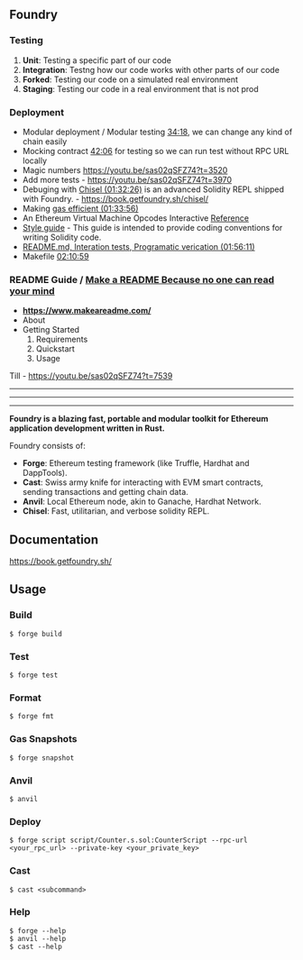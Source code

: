 ## Foundry

### Testing
 1. **Unit**: Testing a specific part of our code
 2. **Integration**: Testng how our code works with other parts of our code
 3. **Forked**: Testing our code on a simulated real environment
 4. **Staging**: Testing our code in a real environment that is not prod

### Deployment
 - Modular deployment / Modular testing [34:18](https://youtu.be/sas02qSFZ74?t=2058), we can change any kind of chain easily 
 - Mocking contract [42:06](https://youtu.be/sas02qSFZ74?t=2526) for testing so we can run test without RPC URL locally
 - Magic numbers https://youtu.be/sas02qSFZ74?t=3520
 - Add more tests - https://youtu.be/sas02qSFZ74?t=3970
 - Debuging with [Chisel (01:32:26)](https://youtu.be/sas02qSFZ74?t=5546) is an advanced Solidity REPL shipped with Foundry. - https://book.getfoundry.sh/chisel/
 - Making [gas efficient (01:33:56)](https://youtu.be/sas02qSFZ74?t=5636)
 - An Ethereum Virtual Machine Opcodes Interactive [Reference](https://www.evm.codes/)
 - [Style guide](https://docs.soliditylang.org/en/latest/style-guide.html#) - This guide is intended to provide coding conventions for writing Solidity code.
 - [README.md, Interation tests, Programatic verication (01:56:11)](https://youtu.be/sas02qSFZ74?t=6971)
 - Makefile [02:10:59](https://youtu.be/sas02qSFZ74?t=7859)

### README Guide / [Make a README Because no one can read your mind](https://www.drupal.org/docs/develop/managing-a-drupalorg-theme-module-or-distribution-project/documenting-your-project/readmemd-template) 
 - __https://www.makeareadme.com/__
 - About
 - Getting Started
    1. Requirements
    2. Quickstart
    3. Usage

 Till - https://youtu.be/sas02qSFZ74?t=7539


___
___
___
 
**Foundry is a blazing fast, portable and modular toolkit for Ethereum application development written in Rust.**

Foundry consists of:

-   **Forge**: Ethereum testing framework (like Truffle, Hardhat and DappTools).
-   **Cast**: Swiss army knife for interacting with EVM smart contracts, sending transactions and getting chain data.
-   **Anvil**: Local Ethereum node, akin to Ganache, Hardhat Network.
-   **Chisel**: Fast, utilitarian, and verbose solidity REPL.


## Documentation

https://book.getfoundry.sh/

## Usage

### Build

```shell
$ forge build
```

### Test

```shell
$ forge test
```

### Format

```shell
$ forge fmt
```

### Gas Snapshots

```shell
$ forge snapshot
```

### Anvil

```shell
$ anvil
```

### Deploy

```shell
$ forge script script/Counter.s.sol:CounterScript --rpc-url <your_rpc_url> --private-key <your_private_key>
```

### Cast

```shell
$ cast <subcommand>
```

### Help

```shell
$ forge --help
$ anvil --help
$ cast --help
```

